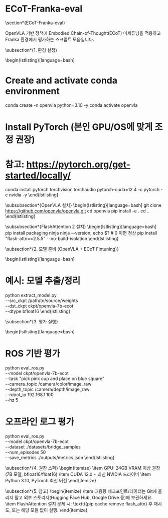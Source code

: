 # ECoT-Franka-eval

\section*{ECoT-Franka-eval}

OpenVLA 기반 정책에 Embodied Chain-of-Thought(ECoT) 미세튜닝을 적용하고 Franka 환경에서 평가하는 스크립트 모음입니다.  

\subsection*{1. 환경 설정}

\begin{lstlisting}[language=bash]
# Create and activate conda environment
conda create -n openvla python=3.10 -y
conda activate openvla

# Install PyTorch (본인 GPU/OS에 맞게 조정 권장)
# 참고: https://pytorch.org/get-started/locally/
conda install pytorch torchvision torchaudio pytorch-cuda=12.4 -c pytorch -c nvidia -y
\end{lstlisting}

\subsubsection*{OpenVLA 설치}
\begin{lstlisting}[language=bash]
git clone https://github.com/openvla/openvla.git
cd openvla
pip install -e .
cd ..
\end{lstlisting}

\subsubsection*{FlashAttention 2 설치}
\begin{lstlisting}[language=bash]
pip install packaging ninja
ninja --version; echo $?   # 0 이면 정상
pip install "flash-attn==2.5.5" --no-build-isolation
\end{lstlisting}

\subsection*{2. 모델 준비 (OpenVLA + ECoT Fintuning)}

\begin{lstlisting}[language=bash]
# 예시: 모델 추출/정리
python extract_model.py \
  --src_ckpt /path/to/source/weights \
  --dst_ckpt ckpt/openvla-7b-ecot \
  --dtype bfloat16
\end{lstlisting}

\subsection*{3. 평가 실행}

\begin{lstlisting}[language=bash]
# ROS 기반 평가
python eval_ros.py \
  --model ckpt/openvla-7b-ecot \
  --task "pick pink cup and place on blue square" \
  --camera_topic /camera/color/image_raw \
  --depth_topic /camera/depth/image_raw \
  --robot_ip 192.168.1.100 \
  --hz 5

# 오프라인 로그 평가
python eval_ros.py \
  --model ckpt/openvla-7b-ecot \
  --dataset ./datasets/bridge_samples \
  --num_episodes 50 \
  --save_metrics ./outputs/metrics.json
\end{lstlisting}

\subsection*{4. 권장 스펙}
\begin{itemize}
  \item GPU: 24GB VRAM 이상 권장 (7B 모델, bfloat16/float16)
  \item CUDA 12.x + 최신 NVIDIA 드라이버
  \item Python 3.10, PyTorch 최신 버전
\end{itemize}

\subsection*{5. 참고}
\begin{itemize}
  \item 대용량 체크포인트/데이터는 Git에 올리지 말고 외부 스토리지(Hugging Face Hub, Google Drive 등)에 보관하세요.
  \item FlashAttention 설치 문제 시: \texttt{pip cache remove flash\_attn} 후 재시도, 또는 해당 모듈 없이 실행.
\end{itemize}

